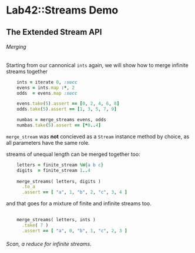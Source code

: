 # Lab42::Streams Demo

## The Extended Stream API

###### Merging

Starting from our cannonical `ints` again, we will show how to merge infinite streams together

```ruby
    ints = iterate 0, :succ
    evens = ints.map :*, 2
    odds  = evens.map :succ

    evens.take(5).assert == [0, 2, 4, 6, 8]
    odds.take(5).assert == [1, 3, 5, 7, 9]

    numbas = merge_streams evens, odds
    numbas.take(5).assert == [*0..4]
```

`merge_stream` was **not** concieved as a `Stream` instance method by choice, as all parameters have the same role.


streams of unequal length can be merged together too:

```ruby
    letters = finite_stream %W{a b c}
    digits  = finite_stream 1..4
    
    merge_streams( letters, digits )
      .to_a
      .assert == [ "a", 1, "b", 2, "c", 3, 4 ]
```

and that goes for a mixture of finite and infinite streams too.

```ruby
    
    merge_streams( letters, ints )
      .take( 7 )
      .assert == [ "a", 0, "b", 1, "c", 2, 3 ]
```


###### Scan, a reduce for infinite streams.
